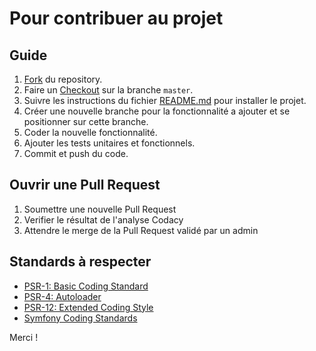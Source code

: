 # Pour contribuer au projet

## Guide

1. [Fork](https://help.github.com/articles/fork-a-repo/) du repository.
2. Faire un [Checkout](https://git-scm.com/docs/git-checkout) sur la branche `master`.
3. Suivre les instructions du fichier [README.md](https://github.com/GN4RK/projet8-TodoList/blob/master/README.md) pour installer le projet.
4. Créer une nouvelle branche pour la fonctionnalité a ajouter et se positionner sur cette branche.
5. Coder la nouvelle fonctionnalité.
6. Ajouter les tests unitaires et fonctionnels.
7. Commit et push du code.

## Ouvrir une Pull Request

1. Soumettre une nouvelle Pull Request
2. Verifier le résultat de l'analyse Codacy
3. Attendre le merge de la Pull Request validé par un admin

## Standards à respecter

- [PSR-1: Basic Coding Standard](https://www.php-fig.org/psr/psr-1/)
- [PSR-4: Autoloader](https://www.php-fig.org/psr/psr-4/)
- [PSR-12: Extended Coding Style](https://www.php-fig.org/psr/psr-12/)
- [Symfony Coding Standards](https://symfony.com/doc/current/contributing/code/standards.html)

Merci !